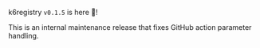 k6registry `v0.1.5` is here 🎉!

This is an internal maintenance release that fixes GitHub action parameter handling.
